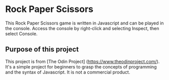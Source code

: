 # Rock Paper Scissors 
This Rock Paper Scissors game is written in Javascript and can be played in the console. Access the console by right-click and selecting Inspect, then select Console.

## Purpose of this project
This project is from [The Odin Project] (https://www.theodinproject.com/). It's a simple project for beginners to grasp the concepts of programming and the syntax of Javascript. It is not a commercial product. 
